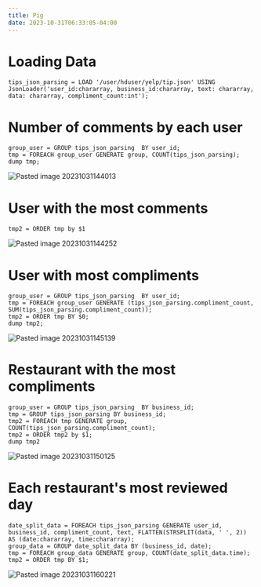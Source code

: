 ```yaml
---
title: Pig
date: 2023-10-31T06:33:05-04:00
---
```


# Loading Data
```pig
tips_json_parsing = LOAD '/user/hduser/yelp/tip.json' USING JsonLoader('user_id:chararray, business_id:chararray, text: chararray, data: chararray, compliment_count:int');
```

# Number of comments by each user
```pig
group_user = GROUP tips_json_parsing  BY user_id;
tmp = FOREACH group_user GENERATE group, COUNT(tips_json_parsing);
dump tmp;
```
![Pasted image 20231031144013](../assets/Pasted%20image%2020231031144013.png)

# User with the most comments
```pig
tmp2 = ORDER tmp by $1
```
![Pasted image 20231031144252](../assets/Pasted%20image%2020231031144252.png)

# User with most compliments
```pig
group_user = GROUP tips_json_parsing  BY user_id;
tmp = FOREACH group_user GENERATE (tips_json_parsing.compliment_count, SUM(tips_json_parsing.compliment_count));
tmp2 = ORDER tmp BY $0;
dump tmp2;
```

![Pasted image 20231031145139](../assets/Pasted%20image%2020231031145139.png)

# Restaurant with the most compliments
```pig
group_user = GROUP tips_json_parsing  BY business_id;
tmp = GROUP tips_json_parsing BY business_id;
tmp2 = FOREACH tmp GENERATE group, COUNT(tips_json_parsing.compliment_count);
tmp2 = ORDER tmp2 by $1;
dump tmp2
```
![Pasted image 20231031150125](../assets/Pasted%20image%2020231031150125.png)

# Each restaurant's most reviewed day
```pig
date_split_data = FOREACH tips_json_parsing GENERATE user_id, business_id, compliment_count, text, FLATTEN(STRSPLIT(data, ' ', 2)) AS (date:chararray, time:chararray);
group_data = GROUP date_split_data BY (business_id, date);
tmp = FOREACH group_data GENERATE group, COUNT(date_split_data.time);
tmp2 = ORDER tmp BY $1;
```

![Pasted image 20231031160221](../assets/Pasted%20image%2020231031160221.png)